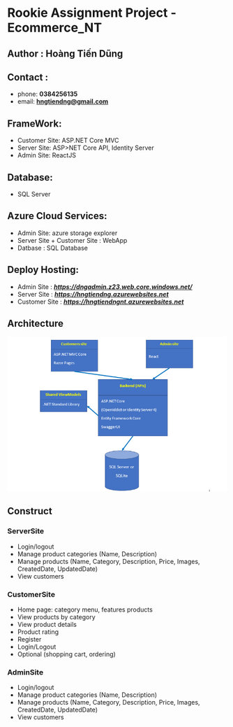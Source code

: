 # Rookie Assignment Project - Ecommerce_NT

## Author : **Hoàng Tiến Dũng**
## Contact :
  - phone: **0384256135**
  - email: **hngtiendng@gmail.com**
## FrameWork:
  - Customer Site: ASP.NET Core MVC
  - Server Site: ASP>NET Core API, Identity Server
  - Admin Site: ReactJS
## Database: 
  - SQL Server
## Azure Cloud Services:
  - Admin Site:   azure storage explorer
  - Server Site + Customer Site : WebApp
  - Datbase : SQL Database
## Deploy Hosting:
  - Admin Site : ***https://dngadmin.z23.web.core.windows.net/***
  - Server Site : ***https://hngtiendng.azurewebsites.net***
  - Customer Site : ***https://hngtiendngnt.azurewebsites.net***
## Architecture
![image info](./Architecture.png)
## Construct
### ServerSite
-	Login/logout
-	Manage product categories (Name, Description)
-	Manage products (Name, Category, Description, Price, Images, CreatedDate, UpdatedDate)
-	View customers


### CustomerSite
-	Home page: category menu, features products
-	View products by category
-	View product details
-	Product rating
-	Register
-	Login/Logout
-	Optional (shopping cart, ordering)

### AdminSite
-	Login/logout
-	Manage product categories (Name, Description)
-	Manage products (Name, Category, Description, Price, Images, CreatedDate, UpdatedDate)
-	View customers
